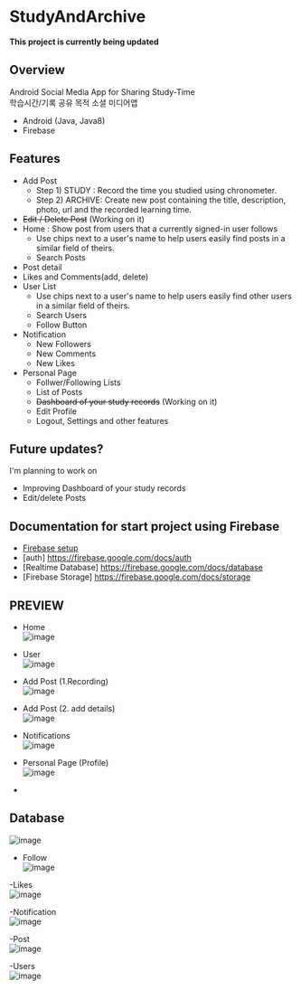 # StudyAndArchive
**This project is currently being updated**
## Overview
Android Social Media App for Sharing Study-Time <br>
학습시간/기록 공유 목적 소셜 미디어앱
- Android (Java, Java8)
- Firebase

## Features
- Add Post <br>
  + Step 1) STUDY : Record the time you studied using chronometer. <br>
  + Step 2) ARCHIVE: Create new post containing the title, description, photo, url and the recorded learning time.<br>
- ~~Edit / Delete Post~~  (Working on it)
- Home : Show post from users that a currently signed-in user follows
  + Use chips next to a user's name to help users easily find posts in a similar field of theirs.
  + Search Posts
- Post detail
- Likes and Comments(add, delete)
- User List <br>
  + Use chips next to a user's name to help users easily find other users in a similar field of theirs.
  + Search Users
  + Follow Button
- Notification
  + New Followers
  + New Comments
  + New Likes
- Personal Page
  + Follwer/Following Lists
  + List of Posts
  + ~~Dashboard of your study records~~ (Working on it)
  + Edit Profile
  + Logout, Settings and other features
  
 ## Future updates? <br>
 I'm planning to work on 
 - Improving Dashboard of your study records
 - Edit/delete Posts

## Documentation for start project using Firebase
* [Firebase setup](https://firebase.google.com/docs/android/setup)
* [auth] https://firebase.google.com/docs/auth
* [Realtime Database] https://firebase.google.com/docs/database
* [Firebase Storage] https://firebase.google.com/docs/storage

## PREVIEW
- Home <br>
![image](https://user-images.githubusercontent.com/63157395/99914390-835d0380-2d40-11eb-8aeb-ac0ada6d8a10.png)<br>

- User <br>
![image](https://user-images.githubusercontent.com/63157395/99914458-ddf65f80-2d40-11eb-8706-cd6ddf33d7f2.png)<br>

- Add Post (1.Recording)<br>
![image](https://user-images.githubusercontent.com/63157395/99914470-f23a5c80-2d40-11eb-95c1-7d44db9c564d.png)<br>

- Add Post (2. add details)<br>
![image](https://user-images.githubusercontent.com/63157395/99914502-30d01700-2d41-11eb-94ae-642ef59cae11.png)<br>

- Notifications<br>
![image](https://user-images.githubusercontent.com/63157395/99914519-4b09f500-2d41-11eb-96ea-72b82a26fdd2.png)<br>

- Personal Page (Profile)<br>
![image](https://user-images.githubusercontent.com/63157395/99914526-55c48a00-2d41-11eb-99a8-1d389e9fc4e3.png)<br>


- 


## Database
![image](https://user-images.githubusercontent.com/63157395/99914223-42182400-2d3f-11eb-8fb2-0bb08661a1db.png)<br>

- Follow<br>
![image](https://user-images.githubusercontent.com/63157395/99914239-55c38a80-2d3f-11eb-807d-690d628aeec0.png)<br>

-Likes<br>
![image](https://user-images.githubusercontent.com/63157395/99914249-61af4c80-2d3f-11eb-8b3e-c220b95ac485.png)<br>

-Notification<br>
![image](https://user-images.githubusercontent.com/63157395/99914265-77247680-2d3f-11eb-855a-984b6ed035ce.png)<br>

-Post<br>
![image](https://user-images.githubusercontent.com/63157395/99914278-90c5be00-2d3f-11eb-9e4b-7e98a9e666a9.png)<br>

-Users<br>
![image](https://user-images.githubusercontent.com/63157395/99914283-a2a76100-2d3f-11eb-995a-9b33f7d2d408.png)<br>




